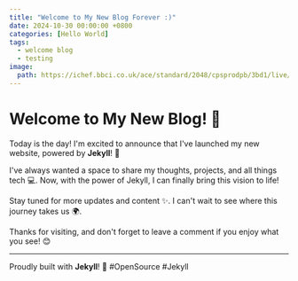 ```yaml
---
title: "Welcome to My New Blog Forever :)"
date: 2024-10-30 00:00:00 +0800
categories: [Hello World]
tags:
  - welcome blog
  - testing
image: 
  path: https://ichef.bbci.co.uk/ace/standard/2048/cpsprodpb/3bd1/live/d983c500-6f90-11ef-a0dd-1771b36c4a17.jpg
---
```


# Welcome to My New Blog! 🎉

Today is the day! I'm excited to announce that I've launched my new website, powered by **Jekyll**! 🚀

I've always wanted a space to share my thoughts, projects, and all things tech 💻. Now, with the power of Jekyll, I can finally bring this vision to life!

Stay tuned for more updates and content ✨. I can't wait to see where this journey takes us 🌍.

Thanks for visiting, and don't forget to leave a comment if you enjoy what you see! 😊

---

Proudly built with **Jekyll**! 💪 #OpenSource #Jekyll

